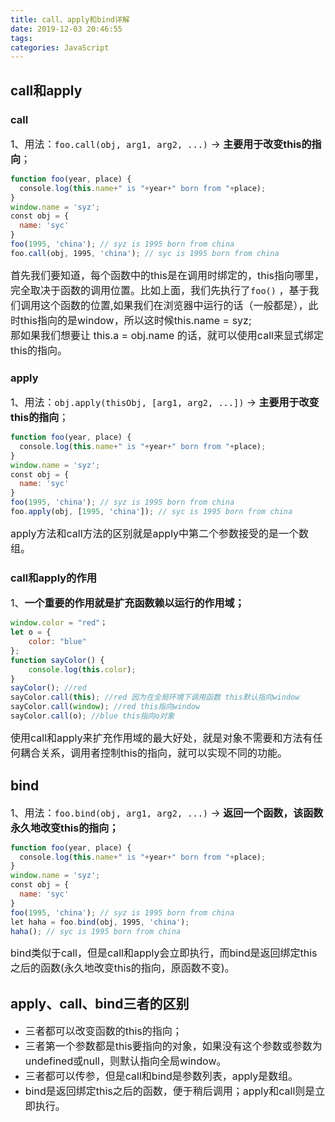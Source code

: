 ```yaml
---
title: call、apply和bind详解
date: 2019-12-03 20:46:55
tags:
categories: JavaScript
---
```

## call和apply
### **call**
<font size=3>1、用法：`foo.call(obj, arg1, arg2, ...)` -> **主要用于改变this的指向**；</font> 

``` js
function foo(year, place) {
  console.log(this.name+" is "+year+" born from "+place);
}
window.name = 'syz';
const obj = {
  name: 'syc'
}
foo(1995, 'china'); // syz is 1995 born from china
foo.call(obj, 1995, 'china'); // syc is 1995 born from china
```
<font size=3> 首先我们要知道，每个函数中的this是在调用时绑定的，this指向哪里，完全取决于函数的调用位置。比如上面，我们先执行了`foo()` ，基于我们调用这个函数的位置,如果我们在浏览器中运行的话（一般都是），此时this指向的是window，所以这时候this.name = syz;  
那如果我们想要让 this.a = obj.name 的话，就可以使用call来显式绑定this的指向。</font>  

### **apply**
<font size=3>1、用法：`obj.apply(thisObj, [arg1, arg2, ...])` -> **主要用于改变this的指向**；</font>  

``` js
function foo(year, place) {
  console.log(this.name+" is "+year+" born from "+place);
}
window.name = 'syz';
const obj = {
  name: 'syc'
}
foo(1995, 'china'); // syz is 1995 born from china
foo.apply(obj, [1995, 'china']); // syc is 1995 born from china
```
<font size=3> apply方法和call方法的区别就是apply中第二个参数接受的是一个数组。</font> 

### **call和apply的作用**
<font size=3>1、**一个重要的作用就是扩充函数赖以运行的作用域；**</font>

```js
window.color = "red"；
let o = {
    color: "blue"
};
function sayColor() {
    console.log(this.color);
}
sayColor(); //red
sayColor.call(this); //red 因为在全局环境下调用函数 this默认指向window
sayColor.call(window); //red this指向window
sayColor.call(o); //blue this指向o对象
```
<font size=3>使用call和apply来扩充作用域的最大好处，就是对象不需要和方法有任何耦合关系，调用者控制this的指向，就可以实现不同的功能。</font>

## bind
<font size=3>1、用法：`foo.bind(obj, arg1, arg2, ...)`  -> **返回一个函数，该函数永久地改变this的指向；** </font>   

``` js
function foo(year, place) {
  console.log(this.name+" is "+year+" born from "+place);
}
window.name = 'syz';
const obj = {
  name: 'syc'
}
foo(1995, 'china'); // syz is 1995 born from china
let haha = foo.bind(obj, 1995, 'china'); 
haha(); // syc is 1995 born from china
```
<font size=3> bind类似于call，但是call和apply会立即执行，而bind是返回绑定this之后的函数(永久地改变this的指向，原函数不变)。</font>   

## apply、call、bind三者的区别
- <font size=3>三者都可以改变函数的this的指向；</font>
- <font size=3>三者第一个参数都是this要指向的对象，如果没有这个参数或参数为undefined或null，则默认指向全局window。</font>  
- <font size=3>三者都可以传参，但是call和bind是参数列表，apply是数组。</font>
- <font size=3>bind是返回绑定this之后的函数，便于稍后调用；apply和call则是立即执行。</font>
